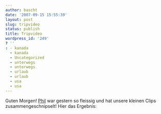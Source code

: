 ```yaml
---
author: bascht
date: '2007-09-15 15:55:39'
layout: post
slug: tripvideo
status: publish
title: Tripvideo
wordpress_id: '249'
? ''
: - kanada
  - kanada
  - Uncategorized
  - unterwegs
  - unterwegs
  - urlaub
  - urlaub
  - usa
  - usa
---
```


Guten Morgen! [Phil](http://www.myspace.com/philonfire) war gestern
so fleissig und hat unsere kleinen Clips zusammengeschnipselt! Hier
das Ergebnis:




